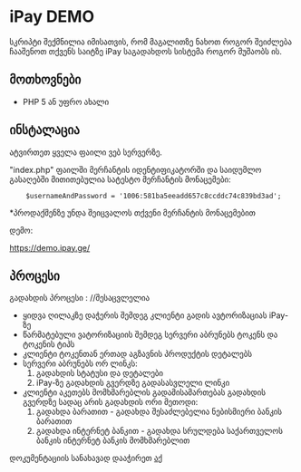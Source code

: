 # iPay DEMO

სკრიპტი შექმნილია იმისათვის, რომ მაგალითზე ნახოთ როგორ შეიძლება ჩააშენოთ თქვენს საიტზე iPay საგადახდოს სისტემა როგორ მუშაობს ის.

## მოთხოვნები

  - PHP 5 ან უფრო ახალი

## ინსტალაცია

ატვირთეთ ყველა ფაილი ვებ სერვერზე.

"index.php" ფაილში მერჩანტის იდენტიფიკატორში და საიდუმლო გასაღებში მითითებულია სატესტო მერჩანტის მონაცემები:

        $usernameAndPassword = '1006:581ba5eeadd657c8ccddc74c839bd3ad';

*პროდაქშენზე უნდა შეიცვალოს თქვენი მერჩანტის მონაცემებით 

დემო:

https://demo.ipay.ge/

## პროცესი

გადახდის პროცესი : //შესაცვლელია

- ყიდვა ღილაკზე დაჭერის შემდეგ კლიენტი გადის ავტორიზაციას iPay-ზე
- წარმატებული ვატორიზაციის შემდეგ სერვერი აბრუნებს ტოკენს და ტოკენის ტიპს
- კლიენტი ტოკენთან ერთად აგზავნის პროდუქტის დეტალებს
- სერვერი აბრუნებს ორ ლინკს:
    1. გადახდის სტატუსი და დეტალები
    2. iPay-ზე გადახდის გვერდზე გადასასვლელი ლინკი
- კლიენტი აკეთებს მომხმარებლის გადამისამართებას გადახდის გვერდზე სადაც არის გადახდის ორი მეთოდი:
    1. გადახდა ბარათით - გადახდა შესაძლებელია ნებისმიერი ბანკის ბარათით
    2. გადახდა ინტერნეტ ბანკით -  გადახდა სრულდება საქართველოს ბანკის ინტერნეტ ბანკის მომხმარებლით

დოკუმენტაციის სანახავად დააჭირეთ [აქ](https://ipay.ge/#dev)